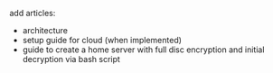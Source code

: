 add articles:

* architecture
* setup guide for cloud (when implemented)
* guide to create a home server with full disc encryption and initial decryption via bash script
